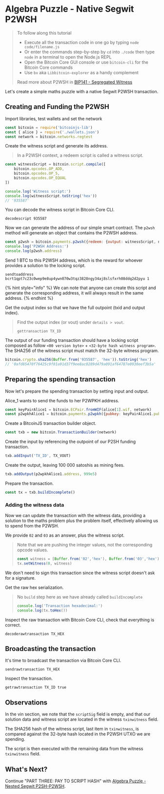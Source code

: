 # Algebra Puzzle - Native Segwit P2WSH

> To follow along this tutorial
>
> * Execute all the transaction code in one go by typing `node code/filename.js`   
> * Or enter the commands step-by-step by `cd` into `./code` then type `node` in a terminal to open the Node.js REPL   
> * Open the Bitcoin Core GUI console or use `bitcoin-cli` for the Bitcoin Core commands
> * Use `bx` aka `Libbitcoin-explorer` as a handy complement 
>
> Read more about P2WSH in [BIP141 - Segregated Witness](https://github.com/bitcoin/bips/blob/master/bip-0141.mediawiki#p2wsh)

Let's create a simple maths puzzle with a native Segwit P2WSH transaction.

## Creating and Funding the P2WSH

Import libraries, test wallets and set the network

```javascript
const bitcoin = require('bitcoinjs-lib')
const { alice } = require('./wallets.json')
const network = bitcoin.networks.regtest
```

Create the witness script and generate its address.

> In a P2WSH context, a redeem script is called a witness script.

```javascript
const witnessScript = bitcoin.script.compile([ 
    bitcoin.opcodes.OP_ADD, 
    bitcoin.opcodes.OP_5, 
    bitcoin.opcodes.OP_EQUAL
])

console.log('Witness script:')
console.log(witnessScript.toString('hex')) 
// '935587'
```

You can decode the witness script in Bitcoin Core CLI.

```shell
decodescript 935587
```

Now we can generate the address of our simple smart contract. The `p2wsh` method will generate an object that contains the P2WSH address.

```javascript
const p2wsh = bitcoin.payments.p2wsh({redeem: {output: witnessScript, network}, network})
console.log('P2WSH Address:')
console.log(p2wsh.address)
```

Send 1 BTC to this P2WSH address, which is the reward for whoever provides a solution to the locking script.

```text
sendtoaddress bcrt1qpt7c23c0wep9e8up4ywn070w3tqz3828ngy34aj8slsfxrh08ddq2d2pyu 1
```

{% hint style="info" %}
We can note that anyone can create this script and generate the corresponding address, it will always result in the same address.
{% endhint %}

Get the output index so that we have the full outpoint \(txid and output index\).

> Find the output index \(or vout\) under `details > vout`.
>
> ```text
> gettransaction TX_ID
> ```

The output of our funding transaction should have a locking script composed as follow `<00 version byte>` + `<32-byte hash witness program>`. The SHA256 of the witness script must match the 32-byte witness program.

```javascript
bitcoin.crypto.sha256(Buffer.from('935587', 'hex')).toString('hex')
// '0afd85470f76425c9f81a91d37f9ee8ac0289d479a091af64787e0930eef3b5a'
```

## Preparing the spending transaction

Now let's prepare the spending transaction by setting input and output.

Alice\_1 wants to send the funds to her P2WPKH address.

```javascript
const keyPairAlice1 = bitcoin.ECPair.fromWIF(alice[1].wif, network)
const p2wpkhAlice1 = bitcoin.payments.p2wpkh({pubkey: keyPairAlice1.publicKey, network})
```

Create a BitcoinJS transaction builder object.

```javascript
const txb = new bitcoin.TransactionBuilder(network)
```

Create the input by referencing the outpoint of our P2SH funding transaction.

```javascript
txb.addInput('TX_ID', TX_VOUT)
```

Create the output, leaving 100 000 satoshis as mining fees.

```javascript
txb.addOutput(p2wpkhAlice1.address, 999e5)
```

Prepare the transaction.

```javascript
const tx = txb.buildIncomplete()
```

### Adding the witness data

Now we can update the transaction with the witness data, providing a solution to the maths problem plus the problem itself, effectively allowing us to spend from the P2WSH.

We provide `02` and `03` as an answer, plus the witness script.

> Note that we are pushing the integer values, not the corresponding opcode values.
>
> ```javascript
> const witness = [Buffer.from('02','hex'), Buffer.from('03','hex'), p2wsh.redeem.output]
> tx.setWitness(0, witness)
> ```

We don't need to sign this transaction since the witness script doesn't ask for a signature.

Get the raw hex serialization.

> No `build` step here as we have already called `buildIncomplete`
>
> ```javascript
> console.log('Transaction hexadecimal:')
> console.log(tx.toHex())
> ```

Inspect the raw transaction with Bitcoin Core CLI, check that everything is correct.

```text
decoderawtransaction TX_HEX
```

## Broadcasting the transaction

It's time to broadcast the transaction via Bitcoin Core CLI.

```text
sendrawtransaction TX_HEX
```

Inspect the transaction.

```text
getrawtransaction TX_ID true
```

## Observations

In the vin section, we note that the `scriptSig` field is empty, and that our solution data and witness script are located in the witness `txinwitness` field.

The SHA256 hash of the witness script, last item in `txinwitness`, is compared against the 32-byte hash located in the P2WSH UTXO we are spending.

The script is then executed with the remaining data from the witness `txinwitness` field.

## What's Next?

Continue "PART THREE: PAY TO SCRIPT HASH" with [Algebra Puzzle - Nested Segwit P2SH-P2WSH](algebra_puzzle_np2wsh.md).

